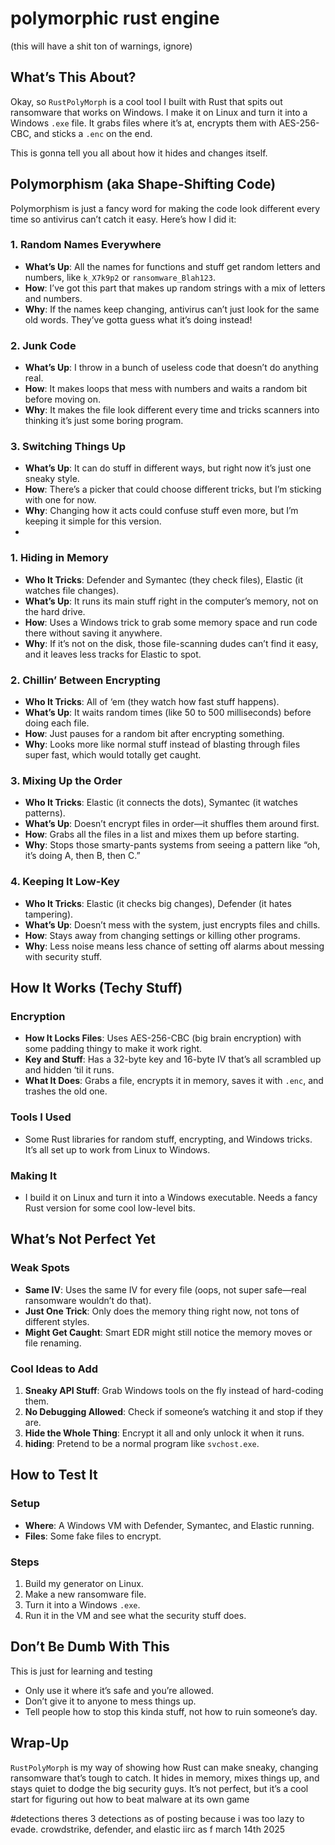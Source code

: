 # polymorphic rust engine
(this will have a shit ton of warnings, ignore)
## What’s This About?

Okay, so `RustPolyMorph` is a cool tool I built with Rust that spits out ransomware that works on Windows. I make it on Linux and turn it into a Windows `.exe` file. It grabs files where it’s at, encrypts them with AES-256-CBC, and sticks a `.enc` on the end.

This is gonna tell you all about how it hides and changes itself.

## Polymorphism (aka Shape-Shifting Code)

Polymorphism is just a fancy word for making the code look different every time so antivirus can’t catch it easy. Here’s how I did it:

### 1. Random Names Everywhere
- **What’s Up**: All the names for functions and stuff get random letters and numbers, like `k_X7k9p2` or `ransomware_Blah123`.
- **How**: I’ve got this part that makes up random strings with a mix of letters and numbers.
- **Why**: If the names keep changing, antivirus can’t just look for the same old words. They’ve gotta guess what it’s doing instead!

### 2. Junk Code
- **What’s Up**: I throw in a bunch of useless code that doesn’t do anything real.
- **How**: It makes loops that mess with numbers and waits a random bit before moving on.
- **Why**: It makes the file look different every time and tricks scanners into thinking it’s just some boring program.

### 3. Switching Things Up
- **What’s Up**: It can do stuff in different ways, but right now it’s just one sneaky style.
- **How**: There’s a picker that could choose different tricks, but I’m sticking with one for now.
- **Why**: Changing how it acts could confuse stuff even more, but I’m keeping it simple for this version.
- 
### 1. Hiding in Memory
- **Who It Tricks**: Defender and Symantec (they check files), Elastic (it watches file changes).
- **What’s Up**: It runs its main stuff right in the computer’s memory, not on the hard drive.
- **How**: Uses a Windows trick to grab some memory space and run code there without saving it anywhere.
- **Why**: If it’s not on the disk, those file-scanning dudes can’t find it easy, and it leaves less tracks for Elastic to spot.

### 2. Chillin’ Between Encrypting
- **Who It Tricks**: All of ‘em (they watch how fast stuff happens).
- **What’s Up**: It waits random times (like 50 to 500 milliseconds) before doing each file.
- **How**: Just pauses for a random bit after encrypting something.
- **Why**: Looks more like normal stuff instead of blasting through files super fast, which would totally get caught.

### 3. Mixing Up the Order
- **Who It Tricks**: Elastic (it connects the dots), Symantec (it watches patterns).
- **What’s Up**: Doesn’t encrypt files in order—it shuffles them around first.
- **How**: Grabs all the files in a list and mixes them up before starting.
- **Why**: Stops those smarty-pants systems from seeing a pattern like “oh, it’s doing A, then B, then C.”

### 4. Keeping It Low-Key
- **Who It Tricks**: Elastic (it checks big changes), Defender (it hates tampering).
- **What’s Up**: Doesn’t mess with the system, just encrypts files and chills.
- **How**: Stays away from changing settings or killing other programs.
- **Why**: Less noise means less chance of setting off alarms about messing with security stuff.

## How It Works (Techy Stuff)

### Encryption
- **How It Locks Files**: Uses AES-256-CBC (big brain encryption) with some padding thingy to make it work right.
- **Key and Stuff**: Has a 32-byte key and 16-byte IV that’s all scrambled up and hidden ‘til it runs.
- **What It Does**: Grabs a file, encrypts it in memory, saves it with `.enc`, and trashes the old one.

### Tools I Used
- Some Rust libraries for random stuff, encrypting, and Windows tricks. It’s all set up to work from Linux to Windows.

### Making It
- I build it on Linux and turn it into a Windows executable. Needs a fancy Rust version for some cool low-level bits.

## What’s Not Perfect Yet

### Weak Spots
- **Same IV**: Uses the same IV for every file (oops, not super safe—real ransomware wouldn’t do that).
- **Just One Trick**: Only does the memory thing right now, not tons of different styles.
- **Might Get Caught**: Smart EDR might still notice the memory moves or file renaming.

### Cool Ideas to Add
1. **Sneaky API Stuff**: Grab Windows tools on the fly instead of hard-coding them.
2. **No Debugging Allowed**: Check if someone’s watching it and stop if they are.
3. **Hide the Whole Thing**: Encrypt it all and only unlock it when it runs.
4. **hiding**: Pretend to be a normal program like `svchost.exe`.

## How to Test It

### Setup
- **Where**: A Windows VM with Defender, Symantec, and Elastic running.
- **Files**: Some fake files to encrypt.

### Steps
1. Build my generator on Linux.
2. Make a new ransomware file.
3. Turn it into a Windows `.exe`.
4. Run it in the VM and see what the security stuff does.

## Don’t Be Dumb With This

This is just for learning and testing 
- Only use it where it’s safe and you’re allowed.
- Don’t give it to anyone to mess things up.
- Tell people how to stop this kinda stuff, not how to ruin someone’s day.

## Wrap-Up

`RustPolyMorph` is my way of showing how Rust can make sneaky, changing ransomware that’s tough to catch. It hides in memory, mixes things up, and stays quiet to dodge the big security guys. It’s not perfect, but it’s a cool start for figuring out how to beat malware at its own game

#detections
theres 3 detections as of posting because i was too lazy to evade. crowdstrike, defender, and elastic iirc as f march 14th 2025
